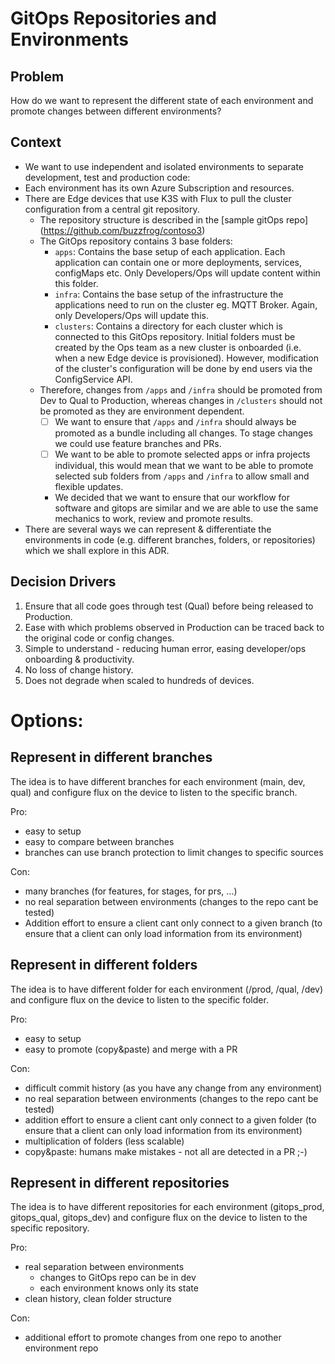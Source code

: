 # GitOps Repositories and Environments

## Problem
How do we want to represent the different state of each environment and promote changes between different environments?

## Context
- We want to use independent and isolated environments to separate development, test and production code:
- Each environment has its own Azure Subscription and resources.
- There are Edge devices that use K3S with Flux to pull the cluster configuration from a central git repository.
  - The repository structure is described in the [sample gitOps repo] (https://github.com/buzzfrog/contoso3)
  - The GitOps repository contains 3 base folders:
    - `apps`: Contains the base setup of each application. Each application can contain one or more deployments, services, configMaps etc.  Only Developers/Ops will update content within this folder.
    - `infra`: Contains the base setup of the infrastructure the applications need to run on the cluster eg. MQTT Broker.  Again, only Developers/Ops will update this.
    - `clusters`: Contains a directory for each cluster which is connected to this GitOps repository.  Initial folders must be created by the Ops team as a new cluster is onboarded (i.e. when a new Edge device is provisioned).  However, modification of the cluster's configuration will be done by end users via the ConfigService API.
  - Therefore, changes from `/apps` and `/infra` should be promoted from Dev to Qual to Production, whereas changes in `/clusters` should not be promoted as they are environment dependent.
    - [ ] We want to ensure that `/apps` and `/infra` should always be promoted as a bundle including all changes. To stage changes we could use feature branches and PRs.
    - [ ] We want to be able to promote selected apps or infra projects individual, this would mean that we want to be able to promote selected sub folders from `/apps` and `/infra` to allow small and flexible updates.
    - We decided that we want to ensure that our workflow for software and gitops are similar and we are able to use the same mechanics to work, review and promote results. 
- There are several ways we can represent & differentiate the environments in code (e.g. different branches, folders, or repositories) which we shall explore in this ADR.

## Decision Drivers

1. Ensure that all code goes through test (Qual) before being released to Production.
2. Ease with which problems observed in Production can be traced back to the original code or config changes.
3. Simple to understand - reducing human error, easing developer/ops onboarding & productivity.
4. No loss of change history.
5. Does not degrade when scaled to hundreds of devices.

# Options:
## Represent in different branches
The idea is to have different branches for each environment (main, dev, qual) and configure flux on the device to listen to the specific branch.

Pro:
- easy to setup
- easy to compare between branches
- branches can use branch protection to limit changes to specific sources

Con:
- many branches (for features, for stages, for prs, ...)
- no real separation between environments (changes to the repo cant be tested)
- Addition effort to ensure a client cant only connect to a given branch (to ensure that a client can only load information from its environment)

## Represent in different folders
The idea is to have different folder for each environment (/prod, /qual, /dev) and configure flux on the device to listen to the specific folder.

Pro:
- easy to setup
- easy to promote (copy&paste) and merge with a PR

Con:
- difficult commit history (as you have any change from any environment)
- no real separation between environments (changes to the repo cant be tested)
- addition effort to ensure a client cant only connect to a given folder (to ensure that a client can only load information from its environment)
- multiplication of folders (less scalable)
- copy&paste: humans make mistakes - not all are detected in a PR ;-)

## Represent in different repositories
The idea is to have different repositories for each environment (gitops_prod, gitops_qual, gitops_dev) and configure flux on the device to listen to the specific repository.

Pro:
- real separation between environments
  - changes to GitOps repo can be in dev
  - each environment knows only its state
- clean history, clean folder structure

Con:
- additional effort to promote changes from one repo to another environment repo
